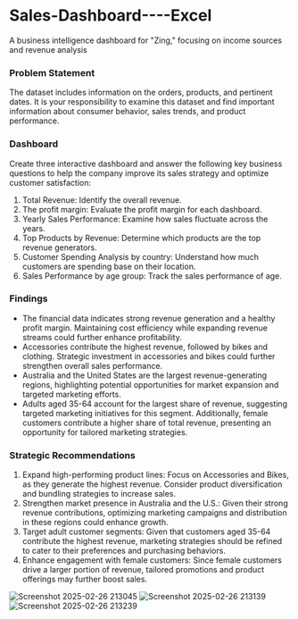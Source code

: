 # Sales-Dashboard----Excel
 A business intelligence dashboard for "Zing," focusing on income sources and revenue analysis

### Problem Statement

The dataset includes information on the orders, products, and pertinent dates.  It is your responsibility to examine this dataset and find important information about consumer behavior, sales trends, and product performance. 


### Dashboard

Create three interactive dashboard and answer the following key business questions to help the company improve its sales strategy and optimize customer satisfaction: 
1. Total Revenue: Identify the overall revenue. 
2. The profit margin: Evaluate the profit margin for each dashboard. 
3. Yearly Sales Performance: Examine how sales fluctuate across the years. 
4. Top Products by Revenue: Determine which products are the top revenue generators. 
5. Customer Spending Analysis by country: Understand how much customers are spending base on their location. 
6. Sales Performance by age group: Track the sales performance of age. 

### Findings 
- The financial data indicates strong revenue generation and a healthy profit margin. Maintaining cost efficiency while expanding revenue streams could further enhance profitability.
- Accessories contribute the highest revenue, followed by bikes and clothing. Strategic investment in accessories and bikes could further strengthen overall sales performance.
- Australia and the United States are the largest revenue-generating regions, highlighting potential opportunities for market expansion and targeted marketing efforts.
- Adults aged 35-64 account for the largest share of revenue, suggesting targeted marketing initiatives for this segment. Additionally, female customers contribute a higher share of total revenue, presenting an opportunity for tailored marketing strategies.

### Strategic Recommendations
1. Expand high-performing product lines: Focus on Accessories and Bikes, as they generate the highest revenue. Consider product diversification and bundling strategies to increase sales.
2. Strengthen market presence in Australia and the U.S.: Given their strong revenue contributions, optimizing marketing campaigns and distribution in these regions could enhance growth.
3. Target adult customer segments: Given that customers aged 35-64 contribute the highest revenue, marketing strategies should be refined to cater to their preferences and purchasing behaviors.
4. Enhance engagement with female customers: Since female customers drive a larger portion of revenue, tailored promotions and product offerings may further boost sales.


![Screenshot 2025-02-26 213045](https://github.com/user-attachments/assets/17cf25aa-b96e-4f04-9dec-a8f8fe0aabc2)
![Screenshot 2025-02-26 213139](https://github.com/user-attachments/assets/35bf2415-82ad-4f7e-b355-16f617d584fd)
![Screenshot 2025-02-26 213239](https://github.com/user-attachments/assets/50c52846-838d-4921-a2c6-adac8bf32193)
